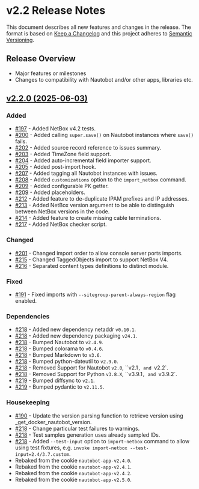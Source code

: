 
# v2.2 Release Notes

This document describes all new features and changes in the release. The format is based on [Keep a Changelog](https://keepachangelog.com/en/1.0.0/) and this project adheres to [Semantic Versioning](https://semver.org/spec/v2.0.0.html).

## Release Overview

- Major features or milestones
- Changes to compatibility with Nautobot and/or other apps, libraries etc.

## [v2.2.0 (2025-06-03)](https://github.com/nautobot/nautobot-app-netbox-importer/releases/tag/v2.2.0)

### Added

- [#197](https://github.com/nautobot/nautobot-app-netbox-importer/issues/197) - Added NetBox v4.2 tests.
- [#200](https://github.com/nautobot/nautobot-app-netbox-importer/issues/200) - Added calling `super.save()` on Nautobot instances where `save()` fails.
- [#202](https://github.com/nautobot/nautobot-app-netbox-importer/issues/202) - Added source record reference to issues summary.
- [#203](https://github.com/nautobot/nautobot-app-netbox-importer/issues/203) - Added TimeZone field support.
- [#204](https://github.com/nautobot/nautobot-app-netbox-importer/issues/204) - Added auto-incremental field importer support.
- [#205](https://github.com/nautobot/nautobot-app-netbox-importer/issues/205) - Added post-import hook.
- [#207](https://github.com/nautobot/nautobot-app-netbox-importer/issues/207) - Added tagging all Nautobot instances with issues.
- [#208](https://github.com/nautobot/nautobot-app-netbox-importer/issues/208) - Added `customizations` option to the `import_netbox` command.
- [#209](https://github.com/nautobot/nautobot-app-netbox-importer/issues/209) - Added configurable PK getter.
- [#209](https://github.com/nautobot/nautobot-app-netbox-importer/issues/209) - Added placeholders.
- [#212](https://github.com/nautobot/nautobot-app-netbox-importer/issues/212) - Added feature to de-duplicate IPAM prefixes and IP addresses.
- [#213](https://github.com/nautobot/nautobot-app-netbox-importer/issues/213) - Added NetBox version argument to be able to distinguish between NetBox versions in the code.
- [#214](https://github.com/nautobot/nautobot-app-netbox-importer/issues/214) - Added feature to create missing cable terminations.
- [#217](https://github.com/nautobot/nautobot-app-netbox-importer/issues/217) - Added NetBox checker script.

### Changed

- [#201](https://github.com/nautobot/nautobot-app-netbox-importer/issues/201) - Changed import order to allow console server ports imports.
- [#215](https://github.com/nautobot/nautobot-app-netbox-importer/issues/215) - Changed TaggedObjects import to support NetBox V4.
- [#216](https://github.com/nautobot/nautobot-app-netbox-importer/issues/216) - Separated content types definitions to distinct module.

### Fixed

- [#191](https://github.com/nautobot/nautobot-app-netbox-importer/issues/191) - Fixed imports with `--sitegroup-parent-always-region` flag enabled.

### Dependencies

- [#218](https://github.com/nautobot/nautobot-app-netbox-importer/issues/218) - Added new dependency netaddr `v0.10.1`.
- [#218](https://github.com/nautobot/nautobot-app-netbox-importer/issues/218) - Added new dependency packaging `v24.1`.
- [#218](https://github.com/nautobot/nautobot-app-netbox-importer/issues/218) - Bumped Nautobot to `v2.4.9`.
- [#218](https://github.com/nautobot/nautobot-app-netbox-importer/issues/218) - Bumped colorama to `v0.4.6`.
- [#218](https://github.com/nautobot/nautobot-app-netbox-importer/issues/218) - Bumped Markdown to `v3.6`.
- [#218](https://github.com/nautobot/nautobot-app-netbox-importer/issues/218) - Bumped python-dateutil to `v2.9.0`.
- [#218](https://github.com/nautobot/nautobot-app-netbox-importer/issues/218) - Removed Support for Nautobot `v2.0`, ``v2.1`, and `v2.2`.
- [#218](https://github.com/nautobot/nautobot-app-netbox-importer/issues/218) - Removed Support for Python `v3.8.X`, ``v3.9.1`, and `v3.9.2`.
- [#219](https://github.com/nautobot/nautobot-app-netbox-importer/issues/219) - Bumped diffsync to `v2.1`.
- [#219](https://github.com/nautobot/nautobot-app-netbox-importer/issues/219) - Bumped pydantic to `v2.11.5`.

### Housekeeping

- [#190](https://github.com/nautobot/nautobot-app-netbox-importer/issues/190) - Update the version parsing function to retrieve version using _get_docker_nautobot_version.
- [#218](https://github.com/nautobot/nautobot-app-netbox-importer/issues/218) - Change particular test failures to warnings.
- [#218](https://github.com/nautobot/nautobot-app-netbox-importer/issues/218) - Test samples generation uses already sampled IDs.
- [#218](https://github.com/nautobot/nautobot-app-netbox-importer/issues/218) - Added `--test-input` option to `import-netbox` command to allow using test fixtures, e.g. `invoke import-netbox --test-input=2.4/3.7.custom`.
- Rebaked from the cookie `nautobot-app-v2.4.0`.
- Rebaked from the cookie `nautobot-app-v2.4.1`.
- Rebaked from the cookie `nautobot-app-v2.4.2`.
- Rebaked from the cookie `nautobot-app-v2.5.0`.
